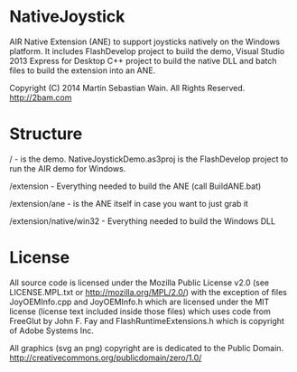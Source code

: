 NativeJoystick
==============

AIR Native Extension (ANE) to support joysticks natively on the Windows platform.
It includes FlashDevelop project to build the demo, Visual Studio 2013 Express for Desktop C++ project to build the native DLL and batch files to build the extension into an ANE.

Copyright (C) 2014 Martin Sebastian Wain. All Rights Reserved.
http://2bam.com

Structure
=========
/ - is the demo. NativeJoystickDemo.as3proj is the FlashDevelop project to run the AIR demo for Windows.

/extension - Everything needed to build the ANE (call BuildANE.bat)

/extension/ane - is the ANE itself in case you want to just grab it

/extension/native/win32 - Everything needed to build the Windows DLL

License
=======

All source code is licensed under the Mozilla Public License v2.0 (see LICENSE.MPL.txt or http://mozilla.org/MPL/2.0/)
with the exception of files JoyOEMInfo.cpp and JoyOEMInfo.h which are licensed under the MIT license
(license text included inside those files) which uses code from FreeGlut by John F. Fay
and FlashRuntimeExtensions.h which is copyright of Adobe Systems Inc.

All graphics (svg an png) copyright are is dedicated to the Public Domain.
http://creativecommons.org/publicdomain/zero/1.0/

